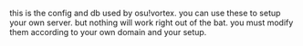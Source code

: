 this is the config and db used by osu!vortex. you can use these to setup your own server. but nothing will work right out of the bat. 
you must modify them according to your own domain and your setup.
